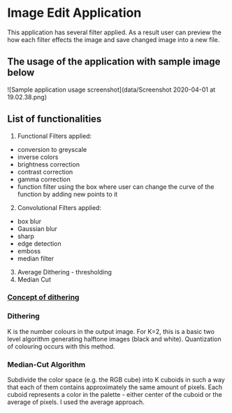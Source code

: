 # Image Edit Application
This application has several filter applied. As a result user can preview the how each filter effects the image and save changed image into a new file.

## The usage of the application with sample image below
![Sample application usage screenshot](data/Screenshot 2020-04-01 at 19.02.38.png)

## List of functionalities 
 1. Functional Filters applied:

 - conversion to greyscale
 - inverse colors
 - brightness correction
 - contrast correction
 - gamma correction
 - function filter using the box where user can change the curve of the function by adding new points to it

2. Convolutional Filters applied:

 - box blur
 - Gaussian blur
 - sharp
 - edge detection
 - emboss
 - median filter

3. Average Dithering - thresholding
4. Median Cut

### [Concept of dithering](https://www.tutorialspoint.com/dip/concept_of_dithering.htm)

### Dithering
K is the number colours in the output image. For K=2, this is a basic two level algorithm generating halftone images (black and white). Quantization of colouring occurs with this method.

### Median-Cut Algorithm
Subdivide the color space (e.g. the RGB cube) into K cuboids in such a way that each of them contains approximately the same amount of pixels. Each cuboid represents a color in the palette - either center of the cuboid or the average of pixels. I used the average approach.




